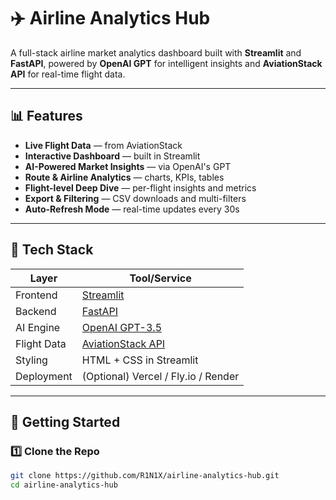 # ✈️ Airline Analytics Hub

A full-stack airline market analytics dashboard built with **Streamlit** and **FastAPI**, powered by **OpenAI GPT** for intelligent insights and **AviationStack API** for real-time flight data.

---

## 📊 Features

- **Live Flight Data** — from AviationStack
- **Interactive Dashboard** — built in Streamlit
- **AI-Powered Market Insights** — via OpenAI's GPT
- **Route & Airline Analytics** — charts, KPIs, tables
- **Flight-level Deep Dive** — per-flight insights and metrics
- **Export & Filtering** — CSV downloads and multi-filters
- **Auto-Refresh Mode** — real-time updates every 30s

---

## 🧱 Tech Stack

| Layer       | Tool/Service         |
|-------------|----------------------|
| Frontend    | [Streamlit](https://streamlit.io) |
| Backend     | [FastAPI](https://fastapi.tiangolo.com) |
| AI Engine   | [OpenAI GPT-3.5](https://platform.openai.com/) |
| Flight Data | [AviationStack API](https://aviationstack.com/) |
| Styling     | HTML + CSS in Streamlit |
| Deployment  | (Optional) Vercel / Fly.io / Render |

---

## 🚀 Getting Started

### 1️⃣ Clone the Repo

```bash
git clone https://github.com/R1N1X/airline-analytics-hub.git
cd airline-analytics-hub
